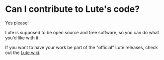 # Can I contribute to Lute's code?

Yes please!

Lute is supposed to be open source and free software, so you can do what you'd like with it.

If you want to have your work be part of the "official" Lute releases, check out the [Lute wiki](https://github.com/LuteOrg/lute-v3/wiki).
